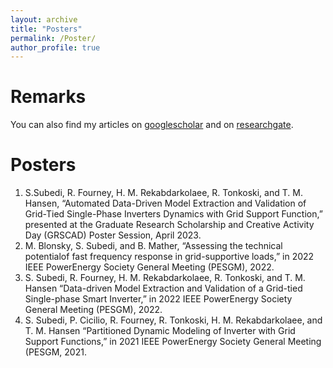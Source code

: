 ```yaml
---
layout: archive
title: "Posters"
permalink: /Poster/
author_profile: true
---
```



Remarks
======
You can also find my articles on [googlescholar](https://scholar.google.com/citations?user=9xWMbXoAAAAJ&hl=en&oi=ao) and on [researchgate](https://www.researchgate.net/profile/Sunil-Subedi?ev=hdr_xprf).

Posters
======
1. S.Subedi, R. Fourney, H. M. Rekabdarkolaee, R. Tonkoski, and T. M. Hansen, “Automated Data-Driven Model Extraction and Validation of Grid-Tied Single-Phase Inverters Dynamics with Grid Support Function,” presented at the Graduate Research Scholarship and Creative Activity Day (GRSCAD) Poster Session, April 2023.
1. M. Blonsky, S. Subedi, and B. Mather, “Assessing the technical potentialof fast frequency response in grid-supportive loads,” in 2022 IEEE PowerEnergy Society General Meeting (PESGM), 2022.
1. S. Subedi, R. Fourney, H. M. Rekabdarkolaee, R. Tonkoski, and T. M. Hansen “Data-driven Model Extraction and Validation of a Grid-tied Single-phase Smart Inverter,” in 2022 IEEE PowerEnergy Society General Meeting (PESGM), 2022.
1. S. Subedi, P. Cicilio, R. Fourney, R. Tonkoski, H. M. Rekabdarkolaee, and T. M. Hansen “Partitioned Dynamic Modeling of Inverter with Grid Support Functions,” in 2021 IEEE PowerEnergy Society General Meeting (PESGM, 2021. 


